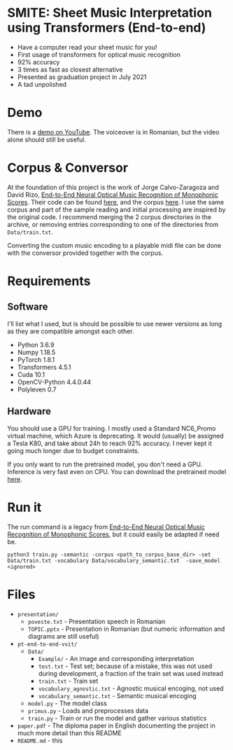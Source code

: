# SMITE: Sheet Music Interpretation using Transformers (End-to-end)

* Have a computer read your sheet music for you!
* First usage of transformers for optical music recognition
* 92% accuracy
* 3 times as fast as closest alternative
* Presented as graduation project in July 2021
* A tad unpolished

# Demo
There is a [demo on YouTube](https://youtu.be/VDbCB1P4h18?si=gH963CnpEqOAvpOi).
The voiceover is in Romanian, but the video alone should still be useful.

# Corpus & Conversor
At the foundation of this project is the work of Jorge Calvo-Zaragoza and David Rizo,
[End-to-End Neural Optical Music Recognition of Monophonic Scores](https://www.mdpi.com/2076-3417/8/4/606/htm).
Their code can be found [here](https://github.com/OMR-Research/tf-end-to-end), and the corpus [here](https://grfia.dlsi.ua.es/primus/).
I use the same corpus and part of the sample reading and initial processing are inspired by the original code.
I recommend merging the 2 corpus directories in the archive, or removing entries corresponding to one of the directories
from `Data/train.txt`.

Converting the custom music encoding to a playable midi file can be done with the conversor provided together with the corpus.

# Requirements

## Software
I'll list what I used, but is should be possible to use newer versions as long as they are compatible amongst each other.

* Python 3.6.9
* Numpy 1.18.5
* PyTorch 1.8.1
* Transformers 4.5.1
* Cuda 10.1
* OpenCV-Python 4.4.0.44
* Polyleven 0.7

## Hardware
You should use a GPU for training.
I mostly used a Standard NC6_Promo virtual machine, which Azure is deprecating. It would (usually) be assigned a Tesla K80,
and take about 24h to reach 92% accuracy. I never kept it going much longer due to budget constraints.

If you only want to run the pretrained model, you don't need a GPU. Inference is very fast even on CPU.
You can download the pretrained model [here](https://drive.google.com/file/d/1yWt-O4HVtgJ3BYbWb5EUYb0UrhvFis2A/view?usp=sharing).

# Run it
The run command is a legacy from [End-to-End Neural Optical Music Recognition of Monophonic Scores](https://www.mdpi.com/2076-3417/8/4/606/htm),
but it could easily be adapted if need be.
```
python3 train.py -semantic -corpus <path_to_corpus_base_dir> -set Data/train.txt -vocabulary Data/vocabulary_semantic.txt  -save_model <ignored>
```

# Files
* `presentation/  `
    * `poveste.txt` - Presentation speech in Romanian  
    * `TOPIC.pptx` - Presentation in Romanian (but numeric information and diagrams are still useful)  
* `pt-end-to-end-vvit/  `
    * `Data/`  
        * `Example/` - An image and corresponding interpretation
        * `test.txt` - Test set; because of a mistake, this was not used during development, a fraction of the train set was used instead  
        * `train.txt` - Train set  
        * `vocabulary_agnostic.txt` - Agnostic musical encoging, not used  
        * `vocabulary_semantic.txt` - Semantic musical encoging  
    * `model.py` - The model class  
    * `primus.py` - Loads and preprocesses data  
    * `train.py` - Train or run the model and gather various statistics  
* `paper.pdf` - The diploma paper in English documenting the project in much more detail than this README  
* `README.md` - this  
